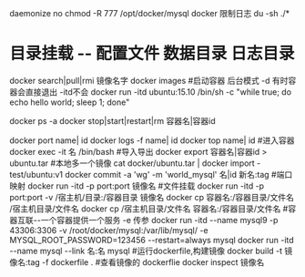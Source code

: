 daemonize no
chmod -R 777 /opt/docker/mysql
docker 限制日志
du -sh ./*

# 目录挂载 -- 配置文件 数据目录 日志目录
docker search|pull|rmi 镜像名字
docker images
#启动容器 后台模式 -d 有时容器会直接退出 -itd不会
docker run -itd ubuntu:15.10 /bin/sh -c "while true; do echo hello world; sleep 1; done"

docker ps -a
docker stop|start|restart|rm 容器名|容器id

docker port name| id
docker logs -f  name| id
docker top  name| id
#进入容器
docker exec -it 名 /bin/bash
#导入导出
docker export 容器名|容器id > ubuntu.tar
#本地多一个镜像
cat docker/ubuntu.tar | docker import - test/ubuntu:v1
docker commit -a 'wg' -m 'world_mysql' 名|id 新名:tag
#端口映射
docker run -itd -p port:port 镜像名
#文件挂载
docker run -itd -p port:port -v /宿主机/目录:/容器目录 镜像名
docker cp 容器名:/容器目录/文件名 /宿主机目录/文件名
docker cp /宿主机目录/文件名 容器名:/容器目录/文件名
#容器互联--一个容器提供一个服务 -e 传参
docker run -itd --name mysql9 -p 43306:3306 -v /root/docker/mysql:/var/lib/mysql/  -e MYSQL_ROOT_PASSWORD=123456 --restart=always mysql
docker run -itd --name mysql --link 名:名 mysql
#运行dockerfile,构建镜像
docker build -t 镜像名:tag -f dockerfile .
#查看镜像的 dockerflie
docker inspect 镜像名
